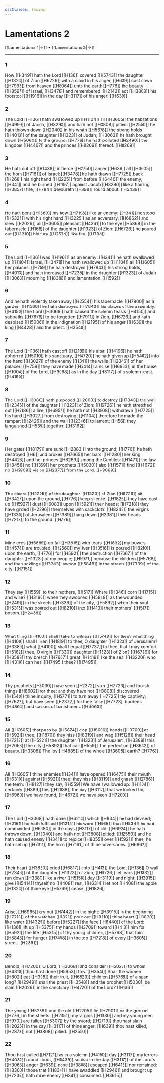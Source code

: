 ```yaml
---
cssClasses: lexicon
---
```

# Lamentations 2

[[Lamentations 1|←]] • [[Lamentations 3|→]]

---

### 1
How [[H349]] hath the Lord [[H136]] covered [[H5743]] the daughter [[H1323]] of Zion [[H6726]] with a cloud in his anger, [[H639]] cast down [[H7993]] from heaven [[H8064]] unto the earth [[H776]] the beauty [[H8597]] of Israel, [[H3478]] and remembered [[H2142]] not [[H3808]] his footstool [[H1916]] in the day [[H3117]] of his anger! [[H639]]

### 2
The Lord [[H136]] hath swallowed up [[H1104]] all [[H3605]] the habitations [[H4999]] of Jacob, [[H3290]] and hath not [[H3808]] pitied: [[H2550]] he hath thrown down [[H2040]] in his wrath [[H5678]] the strong holds [[H4013]] of the daughter [[H1323]] of Judah; [[H3063]] he hath brought down [[H5060]] to the ground: [[H776]] he hath polluted [[H2490]] the kingdom [[H4467]] and the princes [[H8269]] thereof. [[H8269]]

### 3
He hath cut off [[H1438]] in fierce [[H2750]] anger [[H639]] all [[H3605]] the horn [[H7161]] of Israel: [[H3478]] he hath drawn [[H7725]] back [[H268]] his right hand [[H3225]] from before [[H6440]] the enemy, [[H341]] and he burned [[H1197]] against Jacob [[H3290]] like a flaming [[H3852]] fire, [[H784]] devoureth [[H398]] round about. [[H5439]]

### 4
He hath bent [[H1869]] his bow [[H7198]] like an enemy: [[H341]] he stood [[H5324]] with his right hand [[H3225]] as an adversary, [[H6862]] and slew [[H2026]] all [[H3605]] pleasant [[H4261]] to the eye [[H5869]] in the tabernacle [[H168]] of the daughter [[H1323]] of Zion: [[H6726]] he poured out [[H8210]] his fury [[H2534]] like fire. [[H784]]

### 5
The Lord [[H136]] was [[H1961]] as an enemy: [[H341]] he hath swallowed up [[H1104]] Israel, [[H3478]] he hath swallowed up [[H1104]] all [[H3605]] her palaces: [[H759]] he hath destroyed [[H7843]] his strong holds, [[H4013]] and hath increased [[H7235]] in the daughter [[H1323]] of Judah [[H3063]] mourning [[H8386]] and lamentation. [[H592]]

### 6
And he hath violently taken away [[H2554]] his tabernacle, [[H7900]] as a garden: [[H1588]] he hath destroyed [[H7843]] his places of the assembly: [[H4150]] the Lord [[H3068]] hath caused the solemn feasts [[H4150]] and sabbaths [[H7676]] to be forgotten [[H7911]] in Zion, [[H6726]] and hath despised [[H5006]] in the indignation [[H2195]] of his anger [[H639]] the king [[H4428]] and the priest. [[H3548]]

### 7
The Lord [[H136]] hath cast off [[H2186]] his altar, [[H4196]] he hath abhorred [[H5010]] his sanctuary, [[H4720]] he hath given up [[H5462]] into the hand [[H3027]] of the enemy [[H341]] the walls [[H2346]] of her palaces; [[H759]] they have made [[H5414]] a noise [[H6963]] in the house [[H1004]] of the Lord, [[H3068]] as in the day [[H3117]] of a solemn feast. [[H4150]]

### 8
The Lord [[H3068]] hath purposed [[H2803]] to destroy [[H7843]] the wall [[H2346]] of the daughter [[H1323]] of Zion: [[H6726]] he hath stretched out [[H5186]] a line, [[H6957]] he hath not [[H3808]] withdrawn [[H7725]] his hand [[H3027]] from destroying: [[H1104]] therefore he made the rampart [[H2426]] and the wall [[H2346]] to lament; [[H56]] they languished [[H535]] together. [[H3162]]

### 9
Her gates [[H8179]] are sunk [[H2883]] into the ground; [[H776]] he hath destroyed [[H6]] and broken [[H7665]] her bars: [[H1280]] her king [[H4428]] and her princes [[H8269]] among the Gentiles: [[H1471]] the law [[H8451]] no [[H369]] her prophets [[H5030]] also [[H1571]] find [[H4672]] no [[H3808]] vision [[H2377]] from the Lord. [[H3068]]

### 10
The elders [[H2205]] of the daughter [[H1323]] of Zion [[H6726]] sit [[H3427]] upon the ground, [[H776]] keep silence: [[H1826]] they have cast up [[H5927]] dust [[H6083]] upon [[H5921]] their heads; [[H7218]] they have girded [[H2296]] themselves with sackcloth: [[H8242]] the virgins [[H1330]] of Jerusalem [[H3389]] hang down [[H3381]] their heads [[H7218]] to the ground. [[H776]]

### 11
Mine eyes [[H5869]] do fail [[H3615]] with tears, [[H1832]] my bowels [[H4578]] are troubled, [[H2560]] my liver [[H3516]] is poured [[H8210]] upon the earth, [[H776]] for [[H5921]] the destruction [[H7667]] of the daughter [[H1323]] of my people; [[H5971]] because the children [[H5768]] and the sucklings [[H3243]] swoon [[H5848]] in the streets [[H7339]] of the city. [[H7151]]

### 12
They say [[H559]] to their mothers, [[H517]] Where [[H346]] corn [[H1715]] and wine? [[H3196]] when they swooned [[H5848]] as the wounded [[H2491]] in the streets [[H7339]] of the city, [[H5892]] when their soul [[H5315]] was poured out [[H8210]] into [[H413]] their mothers' [[H517]] bosom. [[H2436]]

### 13
What thing [[H4100]] shall I take to witness [[H5749]] for thee? what thing [[H4100]] shall I liken [[H1819]] to thee, O daughter [[H1323]] of Jerusalem? [[H3389]] what [[H4100]] shall I equal [[H7737]] to thee, that I may comfort [[H5162]] thee, O virgin [[H1330]] daughter [[H1323]] of Zion? [[H6726]] for [[H3588]] thy breach [[H7667]] great [[H1419]] like the sea: [[H3220]] who [[H4310]] can heal [[H7495]] thee? [[H7495]]

### 14
Thy prophets [[H5030]] have seen [[H2372]] vain [[H7723]] and foolish things [[H8602]] for thee: and they have not [[H3808]] discovered [[H1540]] thine iniquity, [[H5771]] to turn away [[H7725]] thy captivity; [[H7622]] but have seen [[H2372]] for thee false [[H7723]] burdens [[H4864]] and causes of banishment. [[H4065]]

### 15
All [[H3605]] that pass by [[H5674]] clap [[H5606]] hands [[H3709]] at [[H5921]] thee; [[H1870]] they hiss [[H8319]] and wag [[H5128]] their head [[H7218]] at [[H5921]] the daughter [[H1323]] of Jerusalem, [[H3389]] this [[H2063]] the city [[H5892]] that call [[H559]] The perfection [[H3632]] of beauty, [[H3308]] The joy [[H4885]] of the whole [[H3605]] earth? [[H776]]

### 16
All [[H3605]] thine enemies [[H341]] have opened [[H6475]] their mouth [[H6310]] against [[H5921]] thee: they hiss [[H8319]] and gnash [[H2786]] the teeth: [[H8127]] they say, [[H559]] We have swallowed up: [[H1104]] certainly [[H389]] this [[H2088]] the day [[H3117]] that we looked for; [[H6960]] we have found, [[H4672]] we have seen [[H7200]]

### 17
The Lord [[H3068]] hath done [[H6213]] which [[H834]] he had devised; [[H2161]] he hath fulfilled [[H1214]] his word [[H565]] that [[H834]] he had commanded [[H6680]] in the days [[H3117]] of old: [[H6924]] he hath thrown down, [[H2040]] and hath not [[H3808]] pitied: [[H2550]] and he hath caused enemy [[H341]] to rejoice [[H8055]] over [[H5921]] thee, he hath set up [[H7311]] the horn [[H7161]] of thine adversaries. [[H6862]]

### 18
Their heart [[H3820]] cried [[H6817]] unto [[H413]] the Lord, [[H136]] O wall [[H2346]] of the daughter [[H1323]] of Zion, [[H6726]] let tears [[H1832]] run down [[H3381]] like a river [[H5158]] day [[H3119]] and night: [[H3915]] give [[H5414]] thyself no [[H408]] rest; [[H6314]] let not [[H408]] the apple [[H1323]] of thine eye [[H5869]] cease. [[H1826]]

### 19
Arise, [[H6965]] cry out [[H7442]] in the night: [[H3915]] in the beginning [[H7218]] of the watches [[H821]] pour out [[H8210]] thine heart [[H3820]] like water [[H4325]] before [[H5227]] the face [[H6440]] of the Lord: [[H136]] lift up [[H5375]] thy hands [[H3709]] toward [[H413]] him for [[H5921]] the life [[H5315]] of thy young children, [[H5768]] that faint [[H5848]] for hunger [[H7458]] in the top [[H7218]] of every [[H3605]] street. [[H2351]]

### 20
Behold, [[H7200]] O Lord, [[H3068]] and consider [[H5027]] to whom [[H4310]] thou hast done [[H5953]] this. [[H3541]] Shall the women [[H802]] eat [[H398]] their fruit, [[H6529]] children [[H5768]] of a span long? [[H2949]] shall the priest [[H3548]] and the prophet [[H5030]] be slain [[H2026]] in the sanctuary [[H4720]] of the Lord? [[H136]]

### 21
The young [[H5288]] and the old [[H2205]] lie [[H7901]] on the ground [[H776]] in the streets: [[H2351]] my virgins [[H1330]] and my young men [[H970]] are fallen [[H5307]] by the sword; [[H2719]] thou hast slain [[H2026]] in the day [[H3117]] of thine anger; [[H639]] thou hast killed, [[H2873]] not [[H3808]] pitied. [[H2550]]

### 22
Thou hast called [[H7121]] as in a solemn [[H4150]] day [[H3117]] my terrors [[H4032]] round about, [[H5439]] so that in the day [[H3117]] of the Lord's [[H3068]] anger [[H639]] none [[H3808]] escaped [[H6412]] nor remained: [[H8300]] those that [[H834]] I have swaddled [[H2946]] and brought up [[H7235]] hath mine enemy [[H341]] consumed. [[H3615]]